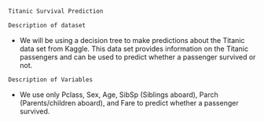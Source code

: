 ``` bash
Titanic Survival Prediction
```
``` bash
Description of dataset
```

* We will be using a decision tree to make predictions about the Titanic data set from Kaggle. This data set provides information on the Titanic passengers and can be used to predict whether a passenger survived or not.

``` bash
Description of Variables
```

* We use only Pclass, Sex, Age, SibSp (Siblings aboard), Parch (Parents/children aboard), and Fare to predict whether a passenger survived.

